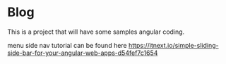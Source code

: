 # Blog

This is a project that will have some samples angular coding.

menu side nav tutorial can be found here
https://itnext.io/simple-sliding-side-bar-for-your-angular-web-apps-d54fef7c1654
